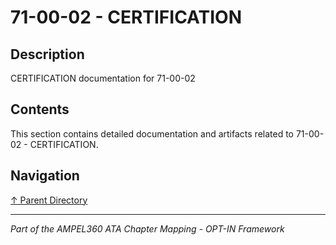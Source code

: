 # 71-00-02 - CERTIFICATION

## Description

CERTIFICATION documentation for 71-00-02

## Contents

This section contains detailed documentation and artifacts related to 71-00-02 - CERTIFICATION.

## Navigation

[↑ Parent Directory](../README.md)

---

*Part of the AMPEL360 ATA Chapter Mapping - OPT-IN Framework*
